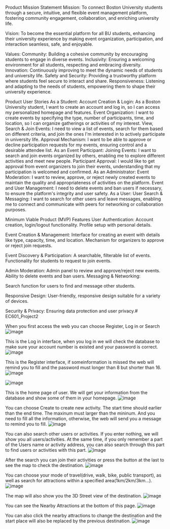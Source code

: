 Product Mission Statement
Mission: 
To connect Boston University students through a secure, intuitive, and flexible event management platform, fostering community engagement, collaboration, and enriching university life.

Vision: 
To become the essential platform for all BU students, enhancing their university experience by making event organization, participation, and interaction seamless, safe, and enjoyable.

Values:
Community: Building a cohesive community by encouraging students to engage in diverse events.
Inclusivity: Ensuring a welcoming environment for all students, respecting and embracing diversity.
Innovation: Continuously improving to meet the dynamic needs of students and university life.
Safety and Security: Providing a trustworthy platform where students feel secure to interact and share.
Responsiveness: Listening and adapting to the needs of students, empowering them to shape their university experience.

Product User Stories
As a Student:
Account Creation & Login: As a Boston University student, I want to create an account and log in, so I can access my personalized homepage and features.
Event Organization: I want to create events by specifying the type, number of participants, time, and location, so I can organize gatherings or activities of my interest.
View, Search & Join Events: I need to view a list of events, search for them based on different criteria, and join the ones I'm interested in to actively participate in university life.
Approval Mechanism: I want to be able to approve or decline participation requests for my events, ensuring control and a desirable attendee list.
As an Event Participant:
Joining Events: I want to search and join events organized by others, enabling me to explore different activities and meet new people.
Participant Approval: I would like to get approval from event organizers to join their events, understanding that my participation is welcomed and confirmed.
As an Administrator:
Event Moderation: I want to review, approve, or reject newly created events to maintain the quality and appropriateness of activities on the platform.
Event and User Management: I need to delete events and ban users if necessary, to ensure the platform's integrity and user safety.
As a User:
User Search & Messaging: I want to search for other users and leave messages, enabling me to connect and communicate with peers for networking or collaboration purposes.

Minimum Viable Product (MVP) Features
User Authentication:
Account creation, login/logout functionality.
Profile setup with personal details.

Event Creation & Management:
Interface for creating an event with details like type, capacity, time, and location.
Mechanism for organizers to approve or reject join requests.

Event Discovery & Participation:
A searchable, filterable list of events.
Functionality for students to request to join events.

Admin Moderation:
Admin panel to review and approve/reject new events.
Ability to delete events and ban users.
Messaging & Networking:

Search function for users to find and message other students.

Responsive Design:
User-friendly, responsive design suitable for a variety of devices.

Security & Privacy:
Ensuring data protection and user privacy.# EC601_Project2
 
When you first access the web you can choose Register, Log in or Search
 ![image](https://github.com/SORRYMAKER100/EC601_Project2/assets/91243357/0bd8d1ae-041e-4cbd-9240-2e25dced2134)
 
This is the Log in interface, when you log in we will check the database to make sure your account number is existed and your password is correct.
 ![image](https://github.com/SORRYMAKER100/EC601_Project2/assets/91243357/11c0c8ff-c49d-4de5-8999-7a3e7eaa859e)
 
This is the Register interface, if someinformation is missed the web will remind you to fill and the password must longer than 8 but shorter than 16.
 ![image](https://github.com/SORRYMAKER100/EC601_Project2/assets/91243357/b5a85eb5-cf59-4911-bee8-844966d60d3a)

 ![image](https://github.com/SORRYMAKER100/EC601_Project2/assets/91243357/ae1879ad-dfc3-40f2-a231-374556dd7c9f)

This is the home page of user. We will get your information from the database and show some of them in your homepage.
 ![image](https://github.com/SORRYMAKER100/EC601_Project2/assets/91243357/a8dfb5fb-de01-4ef6-b4c0-9fdf7f84146a)
 
You can choose Create to create new activity. The start time should earlier than the end time. The maxinum must larger than the mininum. And you need to fill all the information, otherwise, the web will send you a message to remind you to fill.
 ![image](https://github.com/SORRYMAKER100/EC601_Project2/assets/91243357/54286df3-c82b-4cdb-af47-f64c12c11e15)
 
You can also search other users or activities. If you enter nothing, we will show you all users/activities. At the same time, if you only remember a part of the Users name or activity address, you can also search through this part to find users or activities with this part.
 ![image](https://github.com/SORRYMAKER100/EC601_Project2/assets/91243357/e3990ccc-579d-48dd-acba-1e8b56d82440)
 
After the search you can join their activities or press the button at the last to see the map to check the destination.
 ![image](https://github.com/SORRYMAKER100/EC601_Project2/assets/91243357/23d91531-4e8c-4524-96d7-a6200464da99)
 
You can choose your mode of travel(drive, walk, bike, public transport), as well as search for attractions within a specified area(1km/2km/3km...).
 ![image](https://github.com/SORRYMAKER100/EC601_Project2/assets/91243357/6b6b72a0-68a2-4971-bd5c-80b297f736d4)
 
The map will also show you the 3D Street view of the destination.
 ![image](https://github.com/SORRYMAKER100/EC601_Project2/assets/91243357/60df1667-a7f8-4531-8340-3e9d3f3d3673)
 
You can see the Nearby Attractions at the bottom of this page.
 ![image](https://github.com/SORRYMAKER100/EC601_Project2/assets/91243357/751c7437-1dd1-460d-bf60-bf72a5257fee)
 
You can also click the nearby attractions to change the destination and the start place will also be replaced by the previous destination.
![image](https://github.com/SORRYMAKER100/EC601_Project2/assets/91243357/e0a89e77-a5f1-4305-801d-9e4dd16d22a1)

